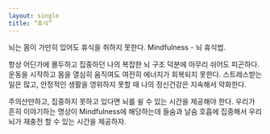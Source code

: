 ```yaml
---
layout: single
title: “휴식”
---
```


뇌는 몸이 가만히 있어도 휴식을 취하지 못한다. Mindfulness - 뇌 휴식법.

항상 어딘가에 몰두하고 집중하던 나의 복잡한 뇌 구조 덕분에 아무리 쉬어도 피곤하다. 운동을 시작하고 몸을 열심히 움직여도 여전히 에너지가 회복되지 못한다. 스트레스받는 일은 많고, 안정적인 생활을 영위하지 못할 때 나의 정신건강은 지속해서 악화한다.

주의산만하고, 집중하지 못하고 있다면 뇌를 쉴 수 있는 시간을 제공해야 한다. 우리가 흔히 이야기하는 명상이 Mindfulness에 해당하는데 들숨과 날숨 호흡에 집중해서 우리 뇌가 재충전 할 수 있는 시간을 제공하자.
